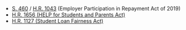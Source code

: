 * [S. 460](#s460) / [H.R. 1043](#hr1043) (Employer Participation in Repayment Act of 2019)
* [H.R. 1656 (HELP for Students and Parents Act)](#hr1656)
* [H.R. 1127 (Student Loan Fairness Act)](#hr1127)
